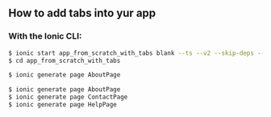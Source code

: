 ## How to add tabs into yur app


### With the Ionic CLI:

```bash
$ ionic start app_from_scratch_with_tabs blank --ts --v2 --skip-deps --skip-link
$ cd app_from_scratch_with_tabs
```

```bash
$ ionic generate page AboutPage
```


```bash
$ ionic generate page AboutPage
$ ionic generate page ContactPage
$ ionic generate page HelpPage
```
